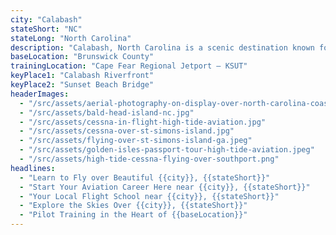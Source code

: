 ```yaml
---
city: "Calabash"
stateShort: "NC"
stateLong: "North Carolina"
description: "Calabash, North Carolina is a scenic destination known for its coastal beauty and regional charm. It offers an unforgettable view from the sky with landmarks like Calabash Riverfront and Sunset Beach Bridge, making it a favorite among pilots and air tour guests."
baseLocation: "Brunswick County"
trainingLocation: "Cape Fear Regional Jetport – KSUT"
keyPlace1: "Calabash Riverfront"
keyPlace2: "Sunset Beach Bridge"
headerImages:
  - "/src/assets/aerial-photography-on-display-over-north-carolina-coast.webp"
  - "/src/assets/bald-head-island-nc.jpg"
  - "/src/assets/cessna-in-flight-high-tide-aviation.jpg"
  - "/src/assets/cessna-over-st-simons-island.jpg"
  - "/src/assets/flying-over-st-simons-island-ga.jpeg"
  - "/src/assets/golden-isles-passport-tour-high-tide-aviation.jpeg"
  - "/src/assets/high-tide-cessna-flying-over-southport.png"
headlines:
  - "Learn to Fly over Beautiful {{city}}, {{stateShort}}"
  - "Start Your Aviation Career Here near {{city}}, {{stateShort}}"
  - "Your Local Flight School near {{city}}, {{stateShort}}"
  - "Explore the Skies Over {{city}}, {{stateShort}}"
  - "Pilot Training in the Heart of {{baseLocation}}"
---
```

